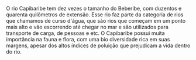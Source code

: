 O rio Capibaribe tem dez vezes o tamanho do Beberibe, com duzentos e quarenta quilômetros de extensão. Esse rio faz parte da categoria de rios que chamamos  de curso d'água, que são rios que começam em um ponto mais alto e vão escorrendo até chegar no mar e são utilizados para transporte de carga, de pessoas e etc. O Capibaribe possui muita importância na fauna e flora, com uma bio diversidade rica em suas margens, apesar dos altos índices de poluição que prejudicam a vida dentro do rio. 